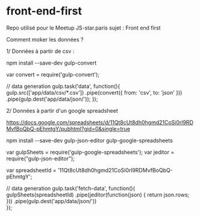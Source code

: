 # front-end-first
Repo utilisé pour le Meetup JS-star.paris sujet : Front end first



Comment moker les données ? 

1/ Données à partir de csv : 

npm install --save-dev gulp-convert

var convert = require('gulp-convert');

// data generation
gulp.task('data', function(){
  gulp.src(['app/data/csv/*.csv'])
    .pipe(convert({
      from: 'csv',
      to: 'json'
     }))
    .pipe(gulp.dest('app/data/json/'));
});

2/ Données à partir d'un google spreadsheet 

https://docs.google.com/spreadsheets/d/11Qt8cUt8dh0hgmd21CoSi0rl9RDMvfBoQbQ-pEhmtgY/pubhtml?gid=0&single=true

npm install --save-dev gulp-json-editor gulp-google-spreadsheets

var gulpSheets = require('gulp-google-spreadsheets');
var jeditor = require("gulp-json-editor");

var spreadsheetId = '11Qt8cUt8dh0hgmd21CoSi0rl9RDMvfBoQbQ-pEhmtgY';

// data generation
gulp.task('fetch-data', function(){
    gulpSheets(spreadsheetId)
    .pipe(jeditor(function(json) {
      return json.rows; 
    }))
    .pipe(gulp.dest('app/data/json/'))  
});
